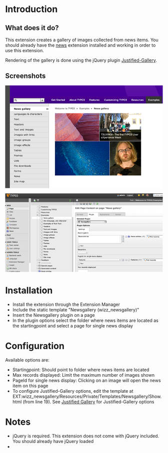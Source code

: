 Introduction
============


What does it do?
----------------
This extension creates a gallery of images collected from news items. You should already have the [news](http://typo3.org/extensions/repository/view/news) extension installed and working in order to use this extension.

Rendering of the gallery is done using the jQuery plugin [Justified-Gallery](https://github.com/miromannino/Justified-Gallery).

Screenshots
-----------

![Screenshot-frontend](Resources/Screenshots/Newsgallery_frontend.png)

![Screenshot-backend](Resources/Screenshots/Newsgallery_backend.png)

Installation
============
* Install the extension through the Extension Manager
* Include the static template "Newsgallery (wizz_newsgallery)"
* Insert the Newsgallery plugin on a page
* In the plugin options select the folder where news items are located as the startingpoint and select a page for single news display

Configuration
=============
Available options are:

* Startingpoint: Should point to folder where news items are located
* Max records displayed: Limit the maximum number of images shown
* PageId for single news display: Clicking on an image will open the news item on this page
* To configure Justified-Gallery options, edit the template at EXT:wizz_newsgallery/Resources/Private/Templates/Newsgallery/Show.html (from line 19). See [Justified Gallery](http://miromannino.com/projects/justified-gallery/) for Justified-Gallery options

Notes
=====
* jQuery is required. This extension does not come with jQuery included. You should already have jQuery loaded
* 
